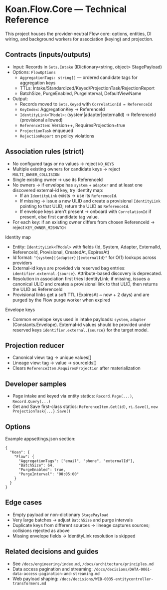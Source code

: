 # Koan.Flow.Core — Technical Reference

This project houses the provider-neutral Flow core: options, entities, DI wiring, and background workers for association (keying) and projection.

## Contracts (inputs/outputs)
- Input: Records in `Sets.Intake` (IDictionary<string, object> StagePayload)
- Options: `FlowOptions`
  - `AggregationTags: string[]` — ordered candidate tags for aggregation keys
  - TTLs: Intake/Standardized/Keyed/ProjectionTask/RejectionReport
  - BatchSize, PurgeEnabled, PurgeInterval, DefaultViewName
- Output:
  - Records moved to `Sets.Keyed` with `CorrelationId = ReferenceId`
  - `KeyIndex`: AggregationKey -> ReferenceId
  - `IdentityLink<TModel>`: (system|adapter|externalId) -> ReferenceId (provisional allowed)
  - `ReferenceItem`: Version++, RequiresProjection=true
  - `ProjectionTask` enqueued
  - `RejectionReport` on policy violations

## Association rules (strict)
- No configured tags or no values -> reject `NO_KEYS`
- Multiple existing owners for candidate keys -> reject `MULTI_OWNER_COLLISION`
- Single existing owner -> use its ReferenceId
- No owners -> if envelope has `system` + `adapter` and at least one discovered external-id key, try identity map:
  - If an `IdentityLink` exists -> use its `ReferenceId`.
  - If missing -> issue a new ULID and create a provisional `IdentityLink` pointing to that ULID; return the ULID as `ReferenceId`.
  - If envelope keys aren’t present -> onboard with `CorrelationId` if present, else first candidate tag value.
- For each key: if an existing owner differs from chosen ReferenceId -> reject `KEY_OWNER_MISMATCH`

Identity map
- Entity: `IdentityLink<TModel>` with fields (Id, System, Adapter, ExternalId, ReferenceId, Provisional, CreatedAt, ExpiresAt)
- Id format: `"{system}|{adapter}|{externalId}"` for O(1) lookups across providers
- External-id keys are provided via reserved bag entries: `identifier.external.{source}`. Attribute-based discovery is deprecated.
- Resolution in association first tries IdentityLink; if missing, issues a canonical ULID and creates a provisional link to that ULID, then returns the ULID as ReferenceId
- Provisional links get a soft TTL (ExpiresAt ~ now + 2 days) and are purged by the Flow purge worker when expired

Envelope keys
- Common envelope keys used in intake payloads: `system`, `adapter` (Constants.Envelope). External-id values should be provided under reserved keys `identifier.external.{source}` for the target model.

## Projection reducer
- Canonical view: tag -> unique values[]
- Lineage view: tag -> value -> sourceIds[]
- Clears `ReferenceItem.RequiresProjection` after materialization

## Developer samples
- Page intake and keyed via entity statics: `Record.Page(...)`, `Record.Query(...)`
- Get and Save first-class statics: `ReferenceItem.Get(id)`, `ri.Save()`, `new ProjectionTask{...}.Save()`

## Options
Example appsettings.json section:

```
{
  "Koan": {
    "Flow": {
      "AggregationTags": ["email", "phone", "externalId"],
      "BatchSize": 64,
      "PurgeEnabled": true,
      "PurgeInterval": "00:05:00"
    }
  }
}
```

## Edge cases
- Empty payload or non-dictionary `StagePayload`
- Very large batches -> adjust `BatchSize` and purge intervals
- Duplicate keys from different sources -> lineage captures sources; collisions rejected as above
 - Missing envelope fields -> IdentityLink resolution is skipped

## Related decisions and guides
- See `/docs/engineering/index.md`, `/docs/architecture/principles.md`
- Data access pagination and streaming: `/docs/decisions/DATA-0061-data-access-pagination-and-streaming.md`
- Web payload shaping: `/docs/decisions/WEB-0035-entitycontroller-transformers.md`
